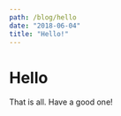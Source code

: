 ```yaml
---
path: /blog/hello
date: "2018-06-04"
title: "Hello!"
---
```


# Hello

That is all.  Have a good one!
